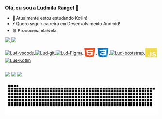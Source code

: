 ### Olá, eu sou a Ludmila Rangel 👋


- 🚀 Atualmente estou estudando Kotlin!
- ⚡ Quero seguir carreira em Desenvolvimento Android!
- 😄 Pronomes: ela/dela

 <div>
  <a href="https://github.com/ludguizan">
  <img height="150em" src="https://github-readme-stats.vercel.app/api?username=ludguizan&show_icons=true&theme=tokyonight&include_all_commits=true&count_private=true"/>
  <img height="150em" src="https://github-readme-stats.vercel.app/api/top-langs/?username=ludguizan&layout=compact&langs_count=7&theme=tokyonight"/>
</div>

<div style="display: inline_block"><br>
  <img align="center" alt="Lud-vscode" height="30" width="40" src="https://cdn.jsdelivr.net/gh/devicons/devicon/icons/vscode/vscode-original.svg">
  <img align="center" alt="Lud-git" height="30" width="40" src="https://cdn.jsdelivr.net/gh/devicons/devicon/icons/git/git-original.svg">
  <img align="center" alt="Lud-Figma" height="30" width="40" src="https://cdn.jsdelivr.net/gh/devicons/devicon/icons/figma/figma-original.svg">
  <img align="center" alt="Lud-HTML" height="30" width="40" src="https://raw.githubusercontent.com/devicons/devicon/master/icons/html5/html5-original.svg">
  <img align="center" alt="Lud-CSS" height="30" width="40" src="https://raw.githubusercontent.com/devicons/devicon/master/icons/css3/css3-original.svg">
  <img align="center" alt="Lud-bootstrap" height="30" width="40" src="https://cdn.jsdelivr.net/gh/devicons/devicon/icons/bootstrap/bootstrap-original.svg">
  <img align="center" alt="Lud-Js" height="30" width="40" src="https://raw.githubusercontent.com/devicons/devicon/master/icons/javascript/javascript-plain.svg">
  <img align="center" alt="Lud-Kotlin" height="30" width="40" src="https://cdn.jsdelivr.net/gh/devicons/devicon/icons/kotlin/kotlin-original.svg">
</div>

##
  
<div> 
  <a href = "mailto:ludmilarpinheiro@gmail.com"><img src="https://img.shields.io/badge/Gmail-D14836?style=for-the-badge&logo=gmail&logoColor=white"></a>
  <a href="https://www.linkedin.com/in/ludmila-rangel" target="_blank"><img src="https://img.shields.io/badge/-LinkedIn-%230077B5?style=for-the-badge&logo=linkedin&logoColor=white" target="_blank"></a> 
  <a href="https://instagram.com/ludguizan" target="_blank"><img src="https://img.shields.io/badge/-Instagram-%23E4405F?style=for-the-badge&logo=instagram&logoColor=white" target="_blank"></a>
  
  ![Snake animation](https://github.com/ludguizan/ludguizan/blob/output/github-contribution-grid-snake.svg)

 
</div>
